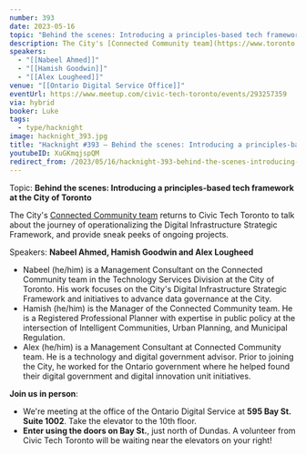 ```yaml
---
number: 393
date: 2023-05-16
topic: "Behind the scenes: Introducing a principles-based tech framework at the City of Toronto"
description: The City's [Connected Community team](https://www.toronto.ca/city-government/accountability-operations-customer-service/long-term-vision-plans-and-strategies/smart-cityto/) returns to Civic Tech Toronto to talk about the journey of operationalizing the Digital Infrastructure Strategic Framework, and provide sneak peeks of ongoing projects.
speakers:
  - "[[Nabeel Ahmed]]"
  - "[[Hamish Goodwin]]"
  - "[[Alex Lougheed]]"
venue: "[[Ontario Digital Service Office]]"
eventUrl: https://www.meetup.com/civic-tech-toronto/events/293257359
via: hybrid
booker: Luke
tags:
  - type/hacknight
image: hacknight_393.jpg
title: "Hacknight #393 – Behind the scenes: Introducing a principles-based tech framework at the City of Toronto"
youtubeID: XuGKmqjspQM
redirect_from: /2023/05/16/hacknight-393-behind-the-scenes-introducing-a-principles-based-tech-framework-at-the-city-of-toronto-with-nabeel-ahmed-hamish-goodwin-and-alex-lougheed/
---
```

Topic: **Behind the scenes: Introducing a principles-based tech framework at the City of Toronto**

The City's [Connected Community team](https://www.toronto.ca/city-government/accountability-operations-customer-service/long-term-vision-plans-and-strategies/smart-cityto/) returns to Civic Tech Toronto to talk about the journey of operationalizing the Digital Infrastructure Strategic Framework, and provide sneak peeks of ongoing projects.

Speakers: **Nabeel Ahmed, Hamish Goodwin and Alex Lougheed**

* Nabeel (he/him) is a Management Consultant on the Connected Community team in the Technology Services Division at the City of Toronto. His work focuses on the City's Digital Infrastructure Strategic Framework and initiatives to advance data governance at the City.
* Hamish (he/him) is the Manager of the Connected Community team. He is a Registered Professional Planner with expertise in public policy at the intersection of Intelligent Communities, Urban Planning, and Municipal Regulation.
* Alex (he/him) is a Management Consultant at Connected Community team. He is a technology and digital government advisor. Prior to joining the City, he worked for the Ontario government where he helped found their digital government and digital innovation unit initiatives.

**Join us in person**:

* We're meeting at the office of the Ontario Digital Service at **595 Bay St. Suite 1002**. Take the elevator to the 10th floor.
* **Enter using the doors on Bay St.**, just north of Dundas. A volunteer from Civic Tech Toronto will be waiting near the elevators on your right!

